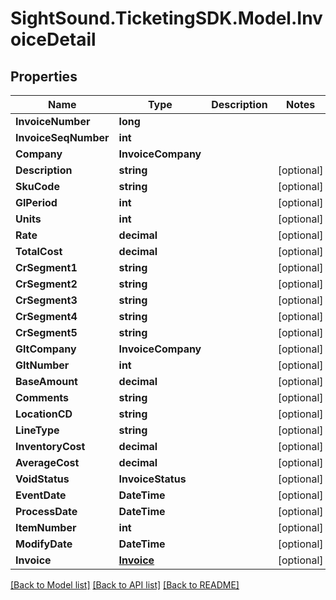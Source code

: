 # SightSound.TicketingSDK.Model.InvoiceDetail

## Properties

Name | Type | Description | Notes
------------ | ------------- | ------------- | -------------
**InvoiceNumber** | **long** |  | 
**InvoiceSeqNumber** | **int** |  | 
**Company** | **InvoiceCompany** |  | 
**Description** | **string** |  | [optional] 
**SkuCode** | **string** |  | [optional] 
**GlPeriod** | **int** |  | [optional] 
**Units** | **int** |  | [optional] 
**Rate** | **decimal** |  | [optional] 
**TotalCost** | **decimal** |  | [optional] 
**CrSegment1** | **string** |  | [optional] 
**CrSegment2** | **string** |  | [optional] 
**CrSegment3** | **string** |  | [optional] 
**CrSegment4** | **string** |  | [optional] 
**CrSegment5** | **string** |  | [optional] 
**GltCompany** | **InvoiceCompany** |  | [optional] 
**GltNumber** | **int** |  | [optional] 
**BaseAmount** | **decimal** |  | [optional] 
**Comments** | **string** |  | [optional] 
**LocationCD** | **string** |  | [optional] 
**LineType** | **string** |  | [optional] 
**InventoryCost** | **decimal** |  | [optional] 
**AverageCost** | **decimal** |  | [optional] 
**VoidStatus** | **InvoiceStatus** |  | [optional] 
**EventDate** | **DateTime** |  | [optional] 
**ProcessDate** | **DateTime** |  | [optional] 
**ItemNumber** | **int** |  | [optional] 
**ModifyDate** | **DateTime** |  | [optional] 
**Invoice** | [**Invoice**](Invoice.md) |  | [optional] 

[[Back to Model list]](../README.md#documentation-for-models) [[Back to API list]](../README.md#documentation-for-api-endpoints) [[Back to README]](../README.md)

